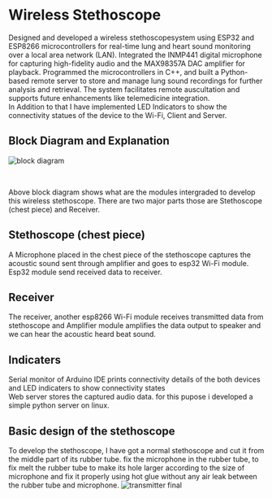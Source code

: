 # Wireless Stethoscope
 Designed and developed a wireless stethoscopesystem using ESP32 and ESP8266 microcontrollers for real-time lung and heart sound monitoring over a local area network (LAN). Integrated the INMP441 digital microphone for capturing high-fidelity audio and the MAX98357A DAC amplifier for playback. Programmed the microcontrollers in C++, and built a Python-based remote server to store and manage lung sound recordings for further analysis and retrieval. The system facilitates remote auscultation and supports future enhancements like telemedicine integration.
<br />
In Addition to that I have implemented LED Indicators to show the connectivity statues of the device to the Wi-Fi, Client and Server.


## Block Diagram and Explanation
![block diagram](https://github.com/user-attachments/assets/1d2581a2-ac65-4c81-ab9b-3a471f7f4a41)

<br />

Above block diagram shows what are the modules intergraded to develop this wireless stethoscope. There are two major parts those are Stethoscope (chest
piece) and Receiver.
<br />

## Stethoscope (chest piece)
A Microphone placed in the chest piece of the stethoscope captures the acoustic sound sent through amplifier and goes to esp32 Wi-Fi module. Esp32 module send received data to receiver.
<br />

## Receiver
The receiver, another esp8266 Wi-Fi module receives transmitted data from stethoscope and Amplifier module amplifies the data output to speaker and we can hear the acoustic heard beat sound.
<br />
## Indicaters
Serial monitor of Arduino IDE prints connectivity details of the both devices and LED indicaters to show connectivity states
<br />
Web server stores the captured audio data. for this pupose i developed a simple python server on linux.
<br />

## Basic design of the stethoscope
To develop the stethoscope, I have got a normal stethoscope and cut it from the middle part of its rubber tube. fix the microphone in the rubber tube, to fix melt the rubber tube to make its hole larger according to the size of microphone and fix it properly using hot glue without any air leak between the rubber tube and microphone.
![transmitter final](https://github.com/user-attachments/assets/6534263b-fc47-4f8a-8de5-13e19ff79396)

<br />
